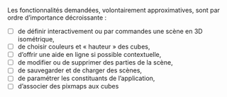 
Les fonctionnalités demandées, volontairement approximatives, sont par ordre 
d’importance décroissante :


- [ ] de définir interactivement ou par commandes une scène en 3D isométrique,
- [ ] de choisir couleurs et « hauteur » des cubes,
- [ ] d’offrir une aide en ligne si possible contextuelle,
- [ ] de modifier ou de supprimer des parties de la scène,
- [ ] de sauvegarder et de charger des scènes,
- [ ] de paramétrer les constituants de l’application,
- [ ] d’associer des pixmaps aux cubes
